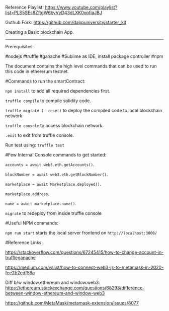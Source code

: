 Reference Playlist: https://www.youtube.com/playlist?list=PLS5SEs8ZftgW6kyVyD43dLXK0xpfiaJBJ

Guthub Fork: https://github.com/dappuniversity/starter_kit

Creating a Basic blockchain App.

---

Prerequisites:

#nodejs
#truffle
#ganache
#Sublime as IDE, install package controller
#npm

The document contains the high level commands that can be used to run this code in ethererum testnet.

#Commands to run the smartContract:

`npm install` to add all required dependencies first.

`truffle compile` to compile solidity code.

`truffle migrate (--reset)` to deploy the compiled code to local blockchain network.

`truffle console` to access blockchain network.

`.exit` to exit from truffle console.

Run test using:
`truffle test`

#Few Internal Console commands to get started:

`accounts = await web3.eth.getAccounts()`.

`blockNumber = await web3.eth.getBlockNumber()`.

`marketplace = await Marketplace.deployed()`.

`marketplace.address`.

`name = await marketplace.name()`.

`migrate` to redeploy from inside truffle console

#Useful NPM commands:

`npm run start` starts the local server frontend on `http://localhost:3000/`
<Change metamask protocol to test>

#Reference Links:

https://stackoverflow.com/questions/67245415/how-to-change-account-in-truffleganache

https://medium.com/valist/how-to-connect-web3-js-to-metamask-in-2020-fee2b2edf58a

Diff b/w window.ethereum and window.web3: https://ethereum.stackexchange.com/questions/68293/difference-between-window-ethereum-and-window-web3

https://github.com/MetaMask/metamask-extension/issues/8077